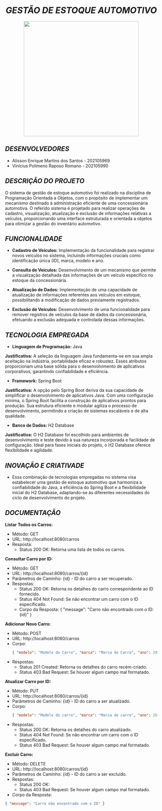 <div align="center"> 
  
# *GESTÃO DE ESTOQUE AUTOMOTIVO*

</div>


<div align="center">
<img src="https://github.com/ViniRomano/Estoque_automotivo/assets/125411730/eeaa21b7-cafb-4a95-abb0-5802804713e8" width="380px" />
</div>


## *DESENVOLVEDORES*

- Alisson Enrique Martins dos Santos - 202105969
- Vinícius Polimeno Raposo Romano - 202105990

## *DESCRIÇÃO DO PROJETO*

O sistema de gestão de estoque automotivo foi realizado na disciplina de Programação Orientada a Objetos, com o propósito de implementar um mecanismo destinado à administração eficiente de uma concessionária automotiva. O referido sistema é projetado para realizar operações de cadastro, visualização, atualização e exclusão de informações relativas a veículos, proporcionando uma interface estruturada e orientada a objetos para otimizar a gestão do inventário automotivo.


## *FUNCIONALIDADE*

- **Cadastro de Veículos:** Implementação da funcionalidade para registrar novos veículos no sistema, incluindo informações cruciais como identificação única (ID), marca, modelo e ano.

- **Consulta de Veículos:** Desenvolvimento de um mecanismo que permite a visualização detalhada das informações de um veículo específico no estoque da concessionária.

- **Atualização de Dados:** Implementação de uma capacidade de atualização de informações referentes aos veículos em estoque, possibilitando a modificação de dados previamente registrados.

- **Exclusão de Veículos:** Desenvolvimento de uma funcionalidade para remover registros de veículos da base de dados da concessionária, efetuando a exclusão adequada e controlada dessas informações.


## *TECNOLOGIA EMPREGADA*

- **Linguagem de Programação:** Java

**Justificativa:** A seleção da linguagem Java fundamenta-se em sua ampla aceitação na indústria, portabilidade eficaz e robustez. Esses atributos proporcionam uma base sólida para o desenvolvimento de aplicativos corporativos, garantindo confiabilidade e eficiência.

- **Framework:** Spring Boot

**Justificativa:** A opção pelo Spring Boot deriva da sua capacidade de simplificar o desenvolvimento de aplicativos Java. Com uma configuração mínima, o Spring Boot facilita a construção de aplicativos prontos para produção. Sua estrutura eficiente e modular agiliza o processo de desenvolvimento, permitindo a criação de sistemas escaláveis e de alta qualidade.

- **Banco de Dados:** H2 Database

**Justificativa:** O H2 Database foi escolhido para ambientes de desenvolvimento e teste devido à sua natureza incorporada e facilidade de configuração. Ideal para fases iniciais do projeto, o H2 Database oferece flexibilidade e agilidade.

## *INOVAÇÃO E CRIATIVADE*

- Essa combinação de tecnologias empregadas no sistema visa estabelecer uma gestão de estoque automotivo que harmoniza a confiabilidade do Java, a eficiência do Spring Boot e a flexibilidade inicial do H2 Database, adaptando-se às diferentes necessidades do ciclo de desenvolvimento do projeto.

## *DOCUMENTAÇÃO*

**Listar Todos os Carros:**
- Método: GET
- URL: http://localhost:8080/carros
- Resposta:
  - Status 200 OK: Retorna uma lista de todos os carros.

**Consultar Carro por ID:**
- Método: GET
- URL: http://localhost:8080/carros/{id}
- Parâmetros de Caminho: {id} - ID do carro a ser recuperado.
- Respostas:
  - Status 200 OK: Retorna os detalhes do carro correspondente ao ID fornecido.
  - Status 404 Not Found: Se não encontrar um carro com o ID especificado.
  - Corpo da Resposta: { "message": "Carro não encontrado com o ID: {id}" }

**Adicionar Novo Carro:**
- Método: POST
- URL: http://localhost:8080/carros
- Corpo:
  ```json
  { "modelo": "Modelo do Carro", "marca": "Marca do Carro", "ano": 2022 }

- Respostas:
  - Status 201 Created: Retorna os detalhes do carro recém-criado.
  - Status 403 Bad Request: Se houver algum campo mal formatado.
 
**Atualizar Carro por ID:**

- Método: PUT
- URL: http://localhost:8080/carros/{id}
- Parâmetros de Caminho: {id} - ID do carro a ser atualizado.
- Corpo:
  ```json
  { "modelo": "Modelo do carro", "marca": "Marca do carro", "ano": 2023 };

- Respostas:
  - Status 200 OK: Retorna os detalhes do carro atualizado.
  - Status 404 Not Found: Se não encontrar um carro com o ID especificado.
  - Status 403 Bad Request: Se houver algum campo mal formatado.

**Excluir Carro:**

- Método: DELETE
- URL: http://localhost:8080/carros/{id}
- Parâmetros de Caminho: {id} - ID do carro a ser excluído.
- Respostas:
  - Status 200 OK:
  - Status 403 Bad Request: Se houver algum campo mal formatado.
- Corpo da Resposta:
```json
{ "message": "Carro não encontrado com o ID" }
